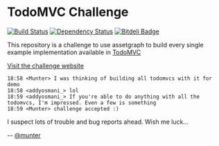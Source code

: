 TodoMVC Challenge
=================

[![Build Status](https://travis-ci.org/Munter/todomvc-challenge.svg?branch=master)](https://travis-ci.org/Munter/todomvc-challenge)
[![Dependency Status](https://david-dm.org/Munter/todomvc-challenge.svg)](https://david-dm.org/Munter/todomvc-challenge)
[![Bitdeli Badge](https://d2weczhvl823v0.cloudfront.net/Munter/todomvc-challenge/trend.png)](https://bitdeli.com/free "Bitdeli Badge")

This repository is a challenge to use assetgraph to build every single example implementation available in [TodoMVC](https://github.com/tastejs/todomvc)

[Visit the challenge website](http://munter.github.io/todomvc-challenge)

```
18:58 <Munter> I was thinking of building all todomvcs with it for demo
18:58 <addyosmani_> lol
18:59 <addyosmani_> If you're able to do anything with all the todomvcs, I'm impressed. Even a few is something
18:59 <Munter> challenge accepted :)
```

I suspect lots of trouble and bug reports ahead. Wish me luck...

--
[@munter](https://github.com/Munter)
